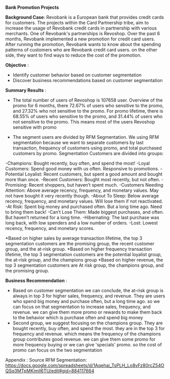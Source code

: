 **Bank Promotion Projects**

**Background Case**: 
  Revobank is a European bank that provides credit cards for customers. The projects within the Card Partnership tribe, aim to increase the usage of Revobank credit cards in partnership with various merchants. One of Revobank's partnerships is Revoshop. Over the past 6 months, Revobank implemented a new promotion for credit card users. After running the promotion, Revobank wants to know about the spending patterns of customers who are Revobank credit card users. on the other side, they want to find ways to reduce the cost of the promotion.

**Objective** : 
- Identify customer behavior based on customer segmentation
- Discover business recommendations based on customer segmentation
  
**Summary Results** :
- The total number of users of Revoshop is 107658 user. Overview of the promo for 6 months, there 72.67% of users who sensitive to the promo, and 27.32% who not sensitive to the promo. For promo lifetime, there is 68.55% of users who sensitive to the promo, and 31.44% of users who not sensitive to the promo. This means most of the users Revoshop sensitive with promo

- The segment users are divided by RFM Segmentation. We using RFM segmentation because we want to separate customers by last transaction, frequency of customers using promo, and total purchased customers by promo. Segmentation Customers are divided into groups: 

-Champions:	Bought recently, buy often, and spend the most!
-Loyal Customers:	Spend good money with us often. Responsive to promotions.
-Potential Loyalist:	Recent customers, but spent a good amount and bought more than once.
-Recent Customers:	Bought most recently, but not often.
-Promising:	Recent shoppers, but haven’t spent much.
-Customers Needing Attention:	Above average recency, frequency, and monetary values. May not have bought it very recently though.
-About To Sleep:	Below average recency, frequency, and monetary values. Will lose them if not reactivated.
-At Risk:	Spent big money and purchased often. But a long time ago. Need to bring them back!
-Can’t Lose Them:	Made biggest purchases, and often. But haven’t returned for a long time.
-Hibernating:	The last purchase was long back, with low spenders and a low number of orders.
-Lost: Lowest recency, frequency, and monetary scores.

*Based on higher sales by average transaction lifetime, the top 3 segmentation customers are the promising group, the recent customer group, and the at-risk group.
*Based on higher frequency transaction lifetime, the top 3 segmentation customers are the potential loyalist group, the at-risk group, and the champions group
*Based on higher revenue, the top 3 segmentation customers are At risk group, the champions group, and the promising group.

**Business Recommendation** : 
- Based on customer segmentation we can conclude, the at-risk group is always in top 3 for higher sales, frequency, and revenue. They are users who spend big money and purchase often, but a long time ago. so we can focus on that segmentation to increase sales, frequency, and revenue. we can give them more promo or rewards to make them back to the behavior which is purchase often and spend big money
- Second group, we suggest focusing on the champions group. They are bought recently, buy often, and spend the most. they are in the top 3 for frequency and revenue. which means the frequency of the champions group contributes good revenue. we can give them some promo for more frequency buying or we can give 'specials' promo. 
so the cost of promo can focus on the two segmentation



Appendix :
Source RFM Segmentation: https://docs.google.com/spreadsheets/d/1Aqehai_TsPLH_Lo8vFz80rcZ54OQSq3MTpMKimll6TU/edit#gid=884117664
